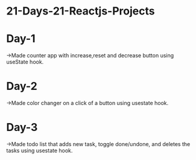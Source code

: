 # 21-Days-21-Reactjs-Projects
<h1>Day-1</h1><p>->Made counter app with increase,reset and decrease button using useState hook.</p>
<h1>Day-2</h1><p>->Made color changer on a click of a button using usestate hook.</p>
<h1>Day-3</h1><p>->Made todo list that adds new task, toggle done/undone, and deletes the tasks using usestate hook.</p>
